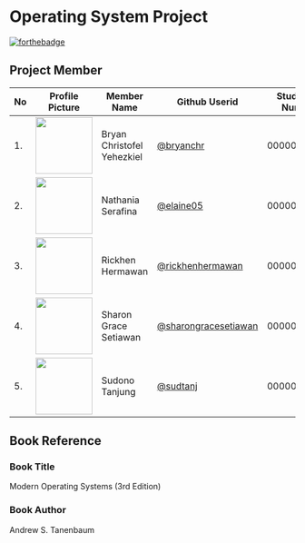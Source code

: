 # Operating System Project 
[![forthebadge](http://forthebadge.com/images/badges/built-with-love.svg)](http://forthebadge.com)

## Project Member
| No | Profile Picture | Member Name | Github Userid | Student Id Number |
| ------ | ------ | ------ | ------ | ------ |
| 1. | <img src="https://avatars.githubusercontent.com/bryanchr" width=100 height=100 /> |Bryan Christofel Yehezkiel | <a title="@bryanchr" href="https://github.com/bryanchr">@bryanchr</a> | 00000016528 | 
| 2. | <img src="https://avatars.githubusercontent.com/elaine05" width=100 height=100/> | Nathania Serafina | <a title="@elaine05" href="https://github.com/elaine05">@elaine05</a> |   00000015730 |
| 3. | <img src="https://avatars.githubusercontent.com/rickhenhermawan" width=100 height=100/> | Rickhen Hermawan | <a title="@rickhenhermawan" href="https://github.com/rickhenhermawan">@rickhenhermawan</a> |           00000012311 |
| 4. | <img src="https://avatars.githubusercontent.com/sharongracesetiawan" width=100 height=100/> | Sharon Grace Setiawan |<a title="@sharongracesetiawan" href="https://github.com/sharongracesetiawan">@sharongracesetiawan</a>  | 00000012666 |
| 5. | <img src="https://avatars.githubusercontent.com/sudtanj" width=100 height=100/> | Sudono Tanjung | <a title="@sudtanj" href="https://github.com/sudtanj">@sudtanj</a> |              				 00000012273 |

## Book Reference
### Book Title   
Modern Operating Systems (3rd Edition) <br>
### Book Author 
Andrew S. Tanenbaum
